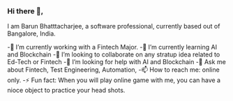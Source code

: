 ### Hi there 👋,
I am Barun Bhatttacharjee, a software professional, currently based out of Bangalore, India.

-🔭 I’m currently working with a Fintech Major.
-🌱 I’m currently learning AI and Blockchain
-👯 I’m looking to collaborate on any stratup idea related to Ed-Tech or Fintech
-🤔 I’m looking for help with AI and Blockchain
-💬 Ask me about Fintech, Test Engineering, Automation, 
-📫 How to reach me: online only.
-⚡ Fun fact: When you will play online game with me, you can have a nioce object to practice your head shots.


